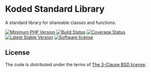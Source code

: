 Koded Standard Library
======================

A standard library for shareable classes and functions.

[![Minimum PHP Version](https://img.shields.io/badge/php-%3E%3D%207.0-8892BF.svg)](https://php.net/)
[![Build Status](https://travis-ci.org/kodedphp/stdlib.svg?branch=master)](https://travis-ci.org/kodedphp/stdlib)
[![Coverage Status](https://coveralls.io/repos/github/kodedphp/stdlib/badge.svg?branch=master)](https://coveralls.io/github/kodedphp/stdlib?branch=master)
[![Latest Stable Version](https://img.shields.io/packagist/v/koded/stdlib.svg)](https://packagist.org/packages/koded/stdlib)
[![Software license](https://img.shields.io/badge/License-BSD%203--Clause-blue.svg)](LICENSE)


License
-------

The code is distributed under the terms of [The 3-Clause BSD license](LICENSE).
